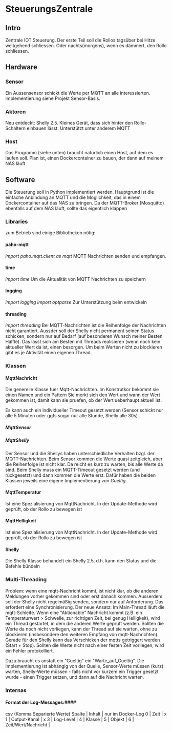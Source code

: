 # SteuerungsZentrale

## Intro ##

Zentrale IOT Steuerung.
Der erste Teil soll die Rollos tagsüber bei Hitze weitgehend schliessen.
Oder nachts(morgens), wenn es dämmert, den Rollo schliessen.


## Hardware ##

### Sensor ###
Ein Aussensensor schickt die Werte per MQTT an alle interessierten.
Implementierung siehe Projekt Sensor-Basis.

### Aktoren ###
Neu entdeckt: Shelly 2.5. Kleines Gerät, dass sich hinter den Rollo-Schaltern einbauen lässt.
Unterstützt unter anderem MQTT

### Host ###
Das Programm (siehe unten) braucht natürlich einen Host, auf dem es laufen soll.
Plan ist, einen Dockercontainer zu bauen, der dann auf meinem NAS läuft

## Software ##

Die Steuerung soll in Python implementiert werden.
Hauptgrund ist die einfache Anbindung an MQTT und die Möglichkeit, das in einem Dockercontainer auf das NAS zu bringen.
Da der MQTT-Broker (Mosquitto) ebenfalls auf dem NAS läuft, sollte das eigentlich klappen

### Libraries ###

zum Betrieb sind einige Bibliotheken nötig:

#### paho-mqtt ####
*import paho.mqtt.client as mqtt*
MQTT Nachrichten senden und empfangen.

#### time ####
*import time*
Um die Aktualität von MQTT Nachrichten zu speichern

#### logging ####
*import logging*
*import optparse*
Zur Unterstützung beim entwickeln

#### threading ####
*import threading*
Bei MQTT-Nachrichten ist die Reihenfolge der Nachrichten nicht garantiert.
Aussder soll der Shelly nicht permanent seinen Status schicken, sondern nur auf Bedarf (auf besonderen Wunsch meiner Besten Hälfte).
Das lässt sich am Besten mit Threads realisieren (wenn noch kein aktueller Wert da ist, einen besorgen. Um beim Warten nicht zu blockieren gibt es 
je Aktivität einen eigenen Thread.

### Klassen ###

#### MqttNachricht ####
Die generelle Klasse fuer Mqtt-Nachrichten.
Im Konstrutkor bekommt sie einen Namen und ein Pattern
Sie merkt sich den Wert und wann der Wert gekommen ist, damit kann sie pruefen, ob der Wert ueberhaupt aktuell ist.

Es kann auch ein individueller Timeout gesetzt werden (Sensor schickt nur alle 5 Minuten oder ggfs sogar nur alle Stunde, Shelly alle 30s)

##### MqttSensor #####
##### MqttShelly #####
Der Sensor und die Shellys haben unterschiedliche Verhalten bzgl. der MQTT-Nachrichten.
Beim Sensor kommen die Werte quasi zeitgleich, aber die Reihenfolge ist nicht klar.
Da reicht es kurz zu warten, bis alle Werte da sind.
Beim Shelly muss ein MQTT-Timeout gesetzt werden (und rückgesetzt) und dann kommen die Werte erst.
Dafür haben die beiden Klassen jeweils eine eigene Implementierung von *Gueltig*

#### MqttTemperatur ####
Ist eine Spezialisierung von MqttNachricht.
In der Update-Methode wird geprüft, ob der Rollo zu bewegen ist

#### MqttHelligkeit ####
Ist eine Spezialisierung von MqttNachricht.
In der Update-Methode wird geprüft, ob der Rollo zu bewegen ist

#### Shelly ####
Die Shelly Klasse behandelt ein Shelly 2.5, d.h. kann den Status und die Befehle bündeln


### Multi-Threading ###
Problem: wenn eine mqtt-Nachricht kommt, ist nicht klar, ob die anderen Meldungen vorher gekommen sind oder erst danach kommen.
Ausserdem soll der Shelly nicht regelmäßig senden, sondern nur auf Anforderung.
Das erfordert eine Synchronisierung.
Der neue Ansatz: Im Main-Thread läuft die mqtt-Schleife. Wenn eine "Aktionable" Nachricht kommt (z.B. ein Temperaturwert > Schwelle, zur richtigen Zeit, bei genug Helligkeit),
wird ein Thread gestartet, in dem die anderen Werte geprüft werden. Sollten die Werte da noch nicht vorliegen, kann der Thread auf sie warten, ohne zu blockieren
(insbesondere den weiteren Empfang von mqtt-Nachrichten). Gerade für den Shelly kann das Verschicken der mqtts getriggert werden  (Start + Stop).
Sollten die Werte nicht nach einer festen Zeit vorliegen, wird ein Fehler protokolliert.

Dazu braucht es anstatt ein "Gueltig" ein "Warte_auf_Gueltig". Die Implementierung ist abhängig von der Quelle, Sensor-Werte müssen (kurz) warten,
Shelly-Werte müssen - falls nicht vor kurzem ein Trigger gesetzt wurde - einen Trigger setzen, und dann auf die Nachricht warten.

### Internas ###
#### Format der Log-Messages:####
csv (Komma Separierte Werte)
Spalte | Inhalt | nur im Docker-Log
0 | Zeit | x
1 | Output-Kanal | x
3 | Log-Level | 
4 | Klasse | 
5 | Objekt | 
6 | Zeit/Wert/Nachricht |


